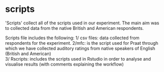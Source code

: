 # scripts
'Scripts' collect all of the scripts used in our experiment. The main aim was to collected data from the native British and American respondents.

Scripts file includes the following: 
1/ csv files: data collected from respondents for the experiment.
2/mfc: is the script used for Praat through which we have collected auditory ratings from native speakers of English (British and American)  
3/ Rscripts: includes the scripts used in Rstudio in order to analyse and visualise results (with comments explaining the workflow)
